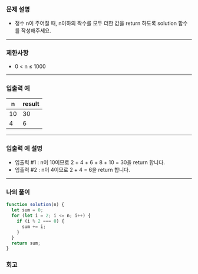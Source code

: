 ### 문제 설명

- 정수 n이 주어질 때, n이하의 짝수를 모두 더한 값을 return 하도록 solution 함수를 작성해주세요.

---

### 제한사항

- 0 < n ≤ 1000

---

### 입출력 예

| n   | result |
| --- | ------ |
| 10  | 30     |
| 4   | 6      |

---

### 입출력 예 설명

- 입출력 #1 : n이 10이므로 2 + 4 + 6 + 8 + 10 = 30을 return 합니다.
- 입출력 #2 : n이 4이므로 2 + 4 = 6을 return 합니다.

---

### 나의 풀이

```javascript
function solution(n) {
  let sum = 0;
  for (let i = 2; i <= n; i++) {
    if (i % 2 === 0) {
      sum += i;
    }
  }
  return sum;
}
```

### 회고
